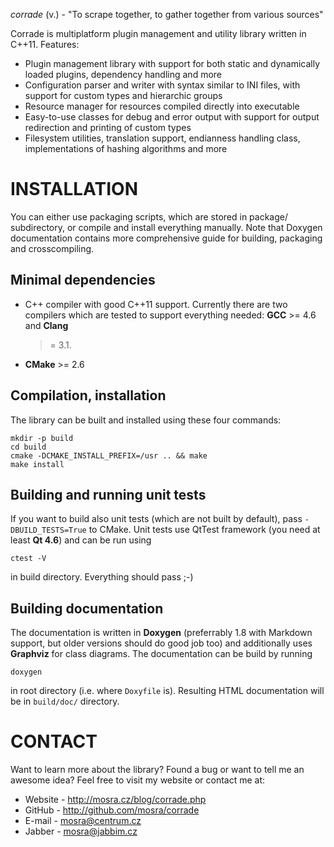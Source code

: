 *corrade* (v.) - "To scrape together, to gather together from various sources"

Corrade is multiplatform plugin management and utility library written in
C++11. Features:

 * Plugin management library with support for both static and dynamically
   loaded plugins, dependency handling and more
 * Configuration parser and writer with syntax similar to INI files, with
   support for custom types and hierarchic groups
 * Resource manager for resources compiled directly into executable
 * Easy-to-use classes for debug and error output with support for output
   redirection and printing of custom types
 * Filesystem utilities, translation support, endianness handling class,
   implementations of hashing algorithms and more

INSTALLATION
============

You can either use packaging scripts, which are stored in package/
subdirectory, or compile and install everything manually. Note that Doxygen
documentation contains more comprehensive guide for building, packaging and
crosscompiling.

Minimal dependencies
--------------------

 * C++ compiler with good C++11 support. Currently there are two compilers
   which are tested to support everything needed: **GCC** >= 4.6 and **Clang**
   >= 3.1.
 * **CMake** >= 2.6

Compilation, installation
-------------------------

The library can be built and installed using these four commands:

    mkdir -p build
    cd build
    cmake -DCMAKE_INSTALL_PREFIX=/usr .. && make
    make install

Building and running unit tests
-------------------------------

If you want to build also unit tests (which are not built by default), pass
`-DBUILD_TESTS=True` to CMake. Unit tests use QtTest framework (you need at
least **Qt 4.6**) and can be run using

    ctest -V

in build directory. Everything should pass ;-)

Building documentation
----------------------

The documentation is written in **Doxygen** (preferrably 1.8 with Markdown
support, but older versions should do good job too) and additionally uses
**Graphviz** for class diagrams. The documentation can be build by running

    doxygen

in root directory (i.e. where `Doxyfile` is). Resulting HTML documentation
will be in `build/doc/` directory.

CONTACT
=======

Want to learn more about the library? Found a bug or want to tell me an
awesome idea? Feel free to visit my website or contact me at:

 * Website - http://mosra.cz/blog/corrade.php
 * GitHub - http://github.com/mosra/corrade
 * E-mail - mosra@centrum.cz
 * Jabber - mosra@jabbim.cz

